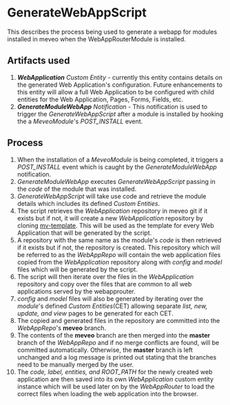 # GenerateWebAppScript
This describes the process being used to generate a webapp for modules installed in meveo when the WebAppRouterModule is installed.

## Artifacts used
1. _**WebApplication** Custom Entity_  - currently this entity contains details on the generated Web Application's configuration.  Future enhancements to this entity will allow a full Web Application to be configured with child entities for the Web Application, Pages, Forms, Fields, etc.
2. _**GenerateModuleWebApp** Notification_ - This notification is used to trigger the _GenerateWebAppScript_ after a module is installed by hooking the a _MeveoModule_'s  _POST_INSTALL_ event.

## Process
1. When the installation of a _MeveoModule_ is being completed, it triggers a _POST_INSTALL_ event which is caught by the _GenerateModuleWebApp_ notification.
2. _GenerateModuleWebApp_ executes _GenerateWebAppScript_ passing in the _code_ of the module that was installed.
3. _GenerateWebAppScript_ will take use code and retrieve the module details which includes its defined _Custom Entities_.
4. The script retrieves the _WebApplication_ repository in meveo git if it exists but if not, it will create a new _WebApplication_ repository by cloning [mv-template](https://github.com/meveo-org/mv-template).  This will be used as the template for every Web Application that will be generated by the script.
5. A repository with the same name as the module's _code_ is then retrieved if it exists but if not, the repository is created.  This repository which will be referred to as the _WebAppRepo_ will contain the web application files copied from the _WebApplication_ repository along with _config_ and _model_ files which will be generated by the script.
6. The script will then iterate over the files in the _WebApplication_ repository and copy over the files that are common to all web applications served by the webapprouter.
7. _config_ and _model_ files will also be generated by iterating over the _module_'s defined _Custom Entities_(CET) allowing separate _list, new, update, and view_ pages to be generated for each CET.
8. The copied and generated files in the repository are committed into the _WebAppRepo_'s **meveo** branch.
9. The contents of the **meveo** branch are then merged into the **master** branch of the _WebAppRepo_ and if no merge conflicts are found, will be committed automatically.  Otherwise, the **master** branch is left unchanged and a log message is printed out stating that the branches need to be manually merged by the user.
10. The *code, label, entities, and ROOT_PATH* for the newly created web application are then saved into its own _WebApplication_ custom entity instance which will be used later on by the _WebAppRouter_ to load the correct files when loading the web application into the browser. 